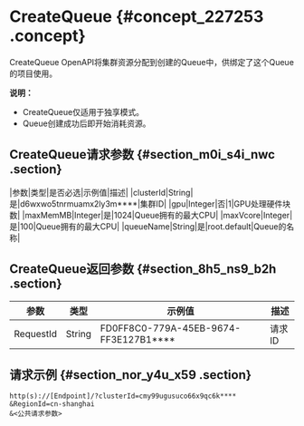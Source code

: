 # CreateQueue {#concept_227253 .concept}

CreateQueue OpenAPI将集群资源分配到创建的Queue中，供绑定了这个Queue的项目使用。

**说明：** 

-   CreateQueue仅适用于独享模式。
-   Queue创建成功后即开始消耗资源。

## CreateQueue请求参数 {#section_m0i_s4i_nwc .section}

|参数|类型|是否必选|示例值|描述|
|clusterId|String|是|d6wxwo5tnrmuamx2ly3m\*\*\*\*|集群ID|
|gpu|Integer|否|1|GPU处理硬件块数|
|maxMemMB|Integer|是|1024|Queue拥有的最大CPU|
|maxVcore|Integer|是|100|Queue拥有的最大CPU|
|queueName|String|是|root.default|Queue的名称|

## CreateQueue返回参数 {#section_8h5_ns9_b2h .section}

|参数|类型|示例值|描述|
|--|--|---|--|
|RequestId|String|FD0FF8C0-779A-45EB-9674-FF3E127B1\*\*\*\*|请求ID|

## 请求示例 {#section_nor_y4u_x59 .section}

```
http(s)://[Endpoint]/?clusterId=cmy99ugusuco66x9qc6k****
&RegionId=cn-shanghai
&<公共请求参数>
```

